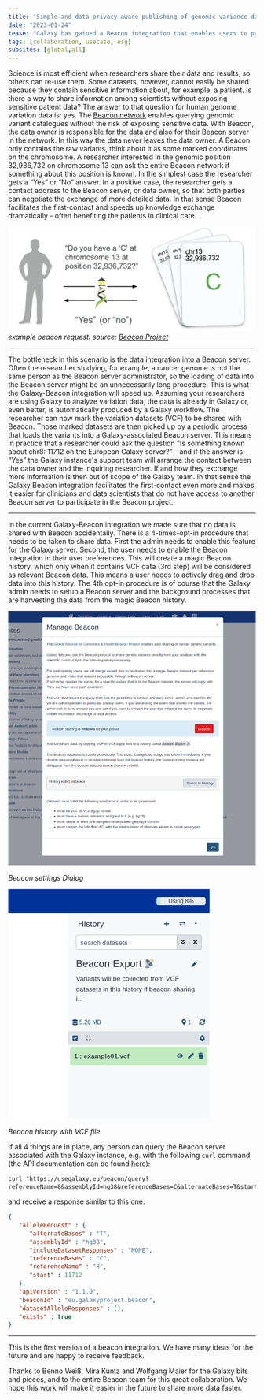 ```yaml
---
title: 'Simple and data privacy-aware publishing of genomic variance data from Galaxy to the Beacon project'
date: "2023-01-24"
tease: "Galaxy has gained a Beacon integration that enables users to publish genetic variance data conveniently via Beacon project"
tags: [collaboration, usecase, esg]
subsites: [global,all]
---
```


Science is most efficient when researchers share their data and results, so others can re-use them. Some datasets, however, cannot easily be shared
because they contain sensitive information about, for example, a patient. Is there a way to share information among scientists without
exposing sensitive patient data? The answer to that question for human genome variation data is: yes. 
The [Beacon network](https://beacon-project.io) enables querying genomic variant catalogues without the risk of exposing sensitive data.
With Beacon, the data owner is responsible for the data and also for their Beacon server in the network. In this way the data never leaves the data owner.
A Beacon only contains the raw variants, think about it as some marked coordinates on the chromosome.
A researcher interested in the genomic position 32,936,732 on chromosome 13 can ask the entire Beacon network if something about this position is known.
In the simplest case the researcher gets a “Yes” or “No” answer. In a positive case, the researcher gets a contact address to the Beacon server,
or data owner, so that both parties can negotiate the exchange of more detailed data. 
In that sense Beacon facilitates the first-contact and speeds up knowledge exchange dramatically - often benefiting the patients in clinical care.


![Illustration of a Beacon request. The request and the response are shown as arrows labeled with their respective content. The request asks for a "C" at chromosome 13 at position 32,936,732 and the response is a simple "Yes"](./Beacon-v1.png)
*example beacon request. source: [Beacon Project](https://beacon-project.io/)*

---

The bottleneck in this scenario is the data integration into a Beacon server. Often the researcher studying, for example, a cancer genome
is not the same person as the Beacon server administrator, so the loading of data into the Beacon server might be an unnecessarily long procedure.
This is what the Galaxy-Beacon integration will speed up. Assuming your researchers are using Galaxy to analyze variation data, the data is already in
Galaxy or, even better, is automatically produced by a Galaxy workflow. The researcher can now mark the variation datasets (VCF) to be shared with Beacon. 
Those marked datasets are then picked up by a periodic process that loads the variants into a Galaxy-associated Beacon server.
This means in practice that a researcher could ask the question “Is something known about chr8: 11712 on the European Galaxy server?” - and
if the answer is “Yes” the Galaxy instance's support team will arrange the contact between the data owner and the inquiring researcher.
If and how they exchange more information is then out of scope of the Galaxy team.
In that sense the Galaxy Beacon integration facilitates the first-contact even more and makes it easier for clinicians and
data scientists that do not have access to another Beacon server to participate in the Beacon project.

---

In the current Galaxy-Beacon integration we made sure that no data is shared with Beacon accidentally. There is a 4-times-opt-in procedure that
needs to be taken to share data. First the admin needs to enable this feature for the Galaxy server. Second, the user needs to enable the Beacon integration in their user preferences. This will create a magic Beacon history, which only when it contains VCF data (3rd step) will
be considered as relevant Beacon data. This means a user needs to actively drag and drop data into this history.
The 4th opt-in procedure is of course that the Galaxy admin needs to setup a Beacon server and the background processes
that are harvesting the data from the magic Beacon history.
 

![The Beacon settings dialog opened in Galaxy. It shows the setting as "enabled" and buttons to disable the setting or automatically select the beacon history. The buttons are surrounded by descriptive text.](./beacon-setting.png)

*Beacon settings Dialog*

![A Galaxy history containing a VCF dataset](./beacon-history.png)

*Beacon history with VCF file*


If all 4 things are in place, any person can query the Beacon server associated with the Galaxy instance, e.g. with the following `curl` command (the API documentation can be found [here](https://app.swaggerhub.com/apis/ELIXIR-Finland/ga-4_gh_beacon_api_specification/1.0.0-rc1)):

    curl "https://usegalaxy.eu/beacon/query?referenceName=8&assemblyId=hg38&referenceBases=C&alternateBases=T&start=11712"

and receive a response similar to this one:
```json
{
   "alleleRequest" : {
      "alternateBases" : "T",
      "assemblyId" : "hg38",
      "includeDatasetResponses" : "NONE",
      "referenceBases" : "C",
      "referenceName" : "8",
      "start" : 11712
   },
   "apiVersion" : "1.1.0",
   "beaconId" : "eu.galaxyproject.beacon",
   "datasetAlleleResponses" : [],
   "exists" : true
}
```

----

This is the first version of a beacon integration. We have many ideas for the future and are happy to receive feedback.

Thanks to Benno Weiß, Mira Kuntz and Wolfgang Maier for the Galaxy bits and pieces, and to the entire Beacon team for this great
collaboration. We hope this work will make it easier in the future to share more data faster.
